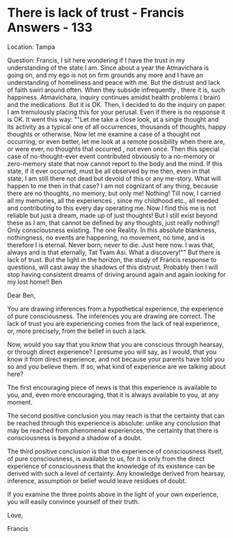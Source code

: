 # There is lack of trust - Francis Answers - 133

Location: Tampa&nbsp;

Question: Francis, I sit here wondering if I have the trust in my understanding of the state I am. Since about a year the Atmavichara is going on, and my ego is not on firm grounds any more and I have an understanding of homeliness and peace with me. But the distrust and lack of faith swirl around often. When they subside infrequently , there it is, such happiness. Atmavichara, inquiry continues amidst health problems ( brain) and the medications. But it is OK. Then, I decided to do the inquiry on paper. I am tremulously placing this for your perusal. Even if there is no response it is OK. It went this way: &quot;&quot;Let me take a close look, at a single thought and its activity as a typical one of all occurrences, thousands of thoughts, happy thoughts or otherwise. Now let me examine a case of a thought not occurring, or even better, let me look at a remote possibility when there are, or were ever, no thoughts that occurred , not even once. Then this special case of no-thought-ever event contributed obviously to a no-memory or zero-memory state that now cannot report to the body and the mind. If this state, if it ever occurred, must be all observed by me then, even in that state, I am still there not dead but devoid of this or any me-story. What will happen to me then in that case? I am not cognizant of any thing, because there are no thoughts, no memory, but only me! Nothing! Till now, I carried all my memories, all the experiences , since my childhood etc., all needed and contributing to this every day operating me. Now I find this me is not reliable but just a dream, made up of just thoughts! But I still exist beyond these as I am, that cannot be defined by any thoughts, just really nothing!! Only consciousness existing. The one Reality. In this absolute blankness, nothingness, no events are happening, no movement, no time, and is therefore I is eternal. Never born, never to die. Just here now. I was that, always and is that eternally, Tat Tvam Asi. What a discovery!&quot;&quot; But there is lack of trust. But the light in the horizon, the study of Francis response to questions, will cast away the shadows of this distrust. Probably then I will stop having consistent dreams of driving around again and again looking for my lost home!! Ben

Dear Ben,

You are drawing inferences from a hypothetical experience, the experience of pure consciousness. The inferences you are drawing are correct. The lack of trust you are experiencing comes from the lack of real experience, or, more precisely, from the belief in such a lack.&nbsp;

Now, would you say that you know that you are conscious through hearsay, or through direct experience? I presume you will say, as I would, that you know it from direct experience, and not because your parents have told you so and you believe them. If so, what kind of experience are we talking about here?&nbsp;

The first encouraging piece of news is that this experience is available to you, and, even more encouraging, that it is always available to you, at any moment.&nbsp;

The second positive conclusion you may reach is that the certainty that can be reached through this experience is absolute: unlike any conclusion that may be reached from phenomenal experiences, the certainty that there is consciousness is beyond a shadow of a doubt.&nbsp;

The third positive conclusion is that the experience of consciousness itself, of pure consciousness, is available to us, for it is only from the direct experience of consciousness that the knowledge of its existence can be derived with such a level of certainty. Any knowledge derived from hearsay, inference, assumption or belief would leave residues of doubt.

If you examine the three points above in the light of your own experience, you will easily convince yourself of their truth.

Love,

Francis

  


